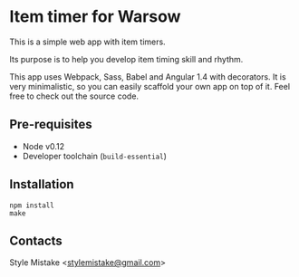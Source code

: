 # Item timer for Warsow

This is a simple web app with item timers.

Its purpose is to help you develop item timing skill and rhythm.

This app uses Webpack, Sass, Babel and Angular 1.4 with decorators.
It is very minimalistic, so you can easily scaffold your own app on top of it.
Feel free to check out the source code.


## Pre-requisites

* Node v0.12
* Developer toolchain (`build-essential`)


## Installation

```
npm install
make
```


## Contacts

Style Mistake <[stylemistake@gmail.com]>

[stylemistake.com]: http://stylemistake.com
[stylemistake@gmail.com]: mailto:stylemistake@gmail.com
